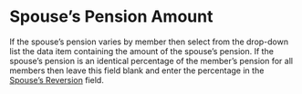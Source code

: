 # Spouse’s Pension Amount

If the spouse’s pension varies by member then select from the drop-down
list the data item containing the amount of the spouse’s pension. If the
spouse’s pension is an identical percentage of the member’s pension for
all members then leave this field blank and enter the percentage in the
[Spouse’s Reversion](pensioners_basis+warfrac.md) field.

